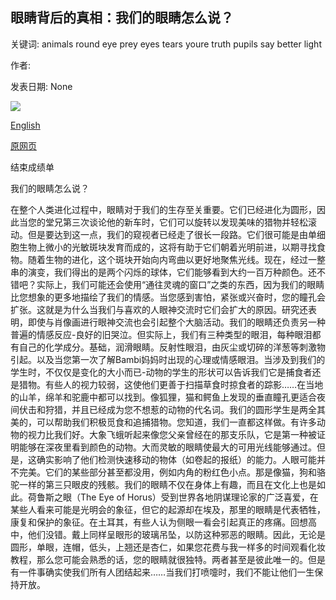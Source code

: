 ## 眼睛背后的真相：我们的眼睛怎么说？

关键词: animals round eye prey eyes tears youre truth pupils say better light

作者: 

发表日期: None

![](https://ichef.bbci.co.uk/images/ic/960x540/p0897mdp.jpg)

[English](The%20truth%20behind%20eyes%3A%20What%20do%20our%20eyes%20say%20about%20us%3F.md)

[原网页](https://www.bbc.co.uk/ideas/videos/what-do-our-eyes-say-about-us/p0892v26)

结束成绩单

我们的眼睛怎么说？

在整个人类进化过程中，眼睛对于我们的生存至关重要。它们已经进化为圆形，因此当您的堂兄第三次谈论他的新车时，它们可以旋转以发现美味的猎物并轻松滚动。但是要达到这一点，我们的窥视者已经走了很长一段路。它们很可能是由单细胞生物上微小的光敏斑块发育而成的，这将有助于它们朝着光明前进，以期寻找食物。随着生物的进化，这个斑块开始向内弯曲以更好地聚焦光线。现在，经过一整串的演变，我们得出的是两个闪烁的球体，它们能够看到大约一百万种颜色。还不错吧？实际上，我们可能还会使用“通往灵魂的窗口”之类的东西，因为我们的眼睛比您想象的更多地描绘了我们的情感。当您感到害怕，紧张或兴奋时，您的瞳孔会扩张。这就是为什么当我们与喜欢的人眼神交流时它们会扩大的原因。研究还表明，即使与肖像画进行眼神交流也会引起整个大脑活动。我们的眼睛还负责另一种普遍的情感反应-良好的旧哭泣。但实际上，我们有三种类型的眼泪，每种眼泪都有自己的化学成分。基础，润滑眼睛。反射性眼泪，由灰尘或切碎的洋葱等刺激物引起。以及当您第一次了解Bambi妈妈时出现的心理或情感眼泪。当涉及到我们的学生时，不仅仅是变化的大小而已-动物的学生的形状可以告诉我们它是捕食者还是猎物。有些人的视力较弱，这使他们更善于扫描草食时掠食者的踪影……在当地的山羊，绵羊和驼鹿中都可以找到。像狐狸，猫和鳄鱼上发现的垂直瞳孔更适合夜间伏击和狩猎，并且已经成为您不想惹的动物的代名词。我们的圆形学生是两全其美的，可以帮助我们积极觅食和追捕猎物。您知道，我们一直都这样做。有许多动物的视力比我们好。大象飞蛾听起来像您父亲曾经在的那支乐队，它是第一种被证明能够在深夜里看到颜色的动物。大而灵敏的眼睛使最大的可用光线能够通过。但是，这确实影响了他们检测快速移动的物体（如卷起的报纸）的能力。人眼可能并不完美。它们的某些部分甚至都没用，例如内角的粉红色小点。那是像猫，狗和骆驼一样的第三只眼皮的残骸。我们的眼睛不仅在身体上有趣，而且在文化上也是如此。荷鲁斯之眼（The Eye of Horus）受到世界各地阴谋理论家的广泛喜爱，在某些人看来可能是光明会的象征，但它的起源却在埃及，那里的眼睛是代表牺牲，康复和保护的象征。在土耳其，有些人认为侧眼一看会引起真正的疼痛。回想高中，他们没错。戴上同样呈眼形的玻璃吊坠，以防这种邪恶的眼睛。因此，无论是圆形，单眼，连帽，低头，上翘还是杏仁，如果您花费与我一样多的时间观看化妆教程，那么您可能会熟悉的话，您的眼睛就很独特。两者甚至是彼此唯一的。但是有一件事确实使我们所有人团结起来……当我们打喷嚏时，我们不能让他们一生保持开放。